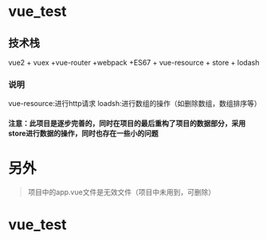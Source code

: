 # vue_test

## 技术栈

vue2 + vuex +vue-router +webpack +ES67 + vue-resource + store + lodash
### 说明

vue-resource:进行http请求
loadsh:进行数组的操作（如删除数组，数组排序等）

#### 注意：此项目是逐步完善的，同时在项目的最后重构了项目的数据部分，采用store进行数据的操作，同时也存在一些小的问题

# 另外

> 项目中的app.vue文件是无效文件（项目中未用到，可删除）
# vue_test
